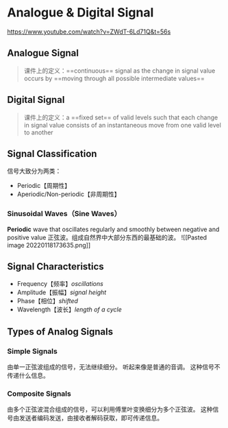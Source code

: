 # Analogue & Digital Signal
https://www.youtube.com/watch?v=ZWdT-6Ld71Q&t=56s

## Analogue Signal
> 课件上的定义：==continuous== signal as the change in signal value occurs by ==moving through all possible intermediate values==


## Digital Signal
> 课件上的定义：a ==fixed set== of valid levels such that each change in signal value consists of an instantaneous move from one valid level to another


## Signal Classification
信号大致分为两类：
- Periodic【周期性】
- Aperiodic/Non-periodic【非周期性】

### Sinusoidal Waves（Sine Waves）
**Periodic** wave that oscillates regularly and smoothly between negative and positive value
正弦波。组成自然界中大部分东西的最基础的波。
![[Pasted image 20220118173635.png]]


## Signal Characteristics
- Frequency【频率】*oscillations*
- Amplitude【振幅】*signal height*
- Phase【相位】*shifted*
- Wavelength【波长】*length of a cycle*

## Types of Analog Signals

### Simple Signals
由单一正弦波组成的信号，无法继续细分。
听起来像是普通的音调。
这种信号不传递什么信息。

### Composite Signals
由多个正弦波混合组成的信号，可以利用傅里叶变换细分为多个正弦波。
这种信号由发送者编码发送，由接收者解码获取，即可传递信息。